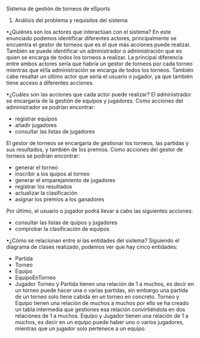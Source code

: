 Sistema de gestión de torneos de eSports

1.	Análisis del problema y requisitos del sistema

•¿Quiénes son los actores que interactúan con el sistema?
En este enunciado podemos identificar diferentes actores, principalmente se encuentra el gestor de torneos que es el que más acciones puede realizar. 
También se puede identificar un administrador o administración que es quien se encarga de todos los torneos a realizar.
La principal diferencia entre ambos actores sería que habría un gestor de torneos por cada torneo mientras que el/la administración se encarga de todos 
los torneos. 
También cabe resaltar un último actor que sería el usuario o jugador, ya que también tiene acceso a diferentes acciones.

•¿Cuáles son las acciones que cada actor puede realizar?
El administrador se encargaría de la gestión de equipos y jugadores.
Como acciones del administrador se podrían encontrar: 
  - registrar equipos
  - añadir jugadores
  - consultar las listas de jugadores
    
El gestor de torneos se encargaría de gestionar los torneos, las partidas y sus resultados, y también de los premios.
Como acciones del gestor de torneos se podrían encontrar:
  - generar el torneo
  - inscribir a los quipos al torneo
  - generar el emparejamiento de jugadores
  - registrar los resultados
  - actualizar la clasificación
  - asignar los premios a los ganadores
    
Por último, el usuario o jugador podrá llevar a cabo las siguientes acciones:
  - consultar las listas de quipos y jugadores
  - comprobar la clasificación de equipos

•¿Cómo se relacionan entre sí las entidades del sistema?
Siguiendo el diagrama de clases realizado, podemos ver que hay cinco entidades:
  - Partida
  - Torneo
  - Equipo
  - EquipoEnTorneo
  - Jugador
Torneo y Partida tienen una relación de 1 a muchos, es decir en un torneo puede hacer una o varias partidas, sin embargo una partida de un torneo solo tiene cabida en un torneo en concreto.
Torneo y Equipo tienen una relación de muchos a muchos por ello se ha creado un tabla intermedia que gestiones esa relación convirtiéndola en dos relaciones de 1 a muchos.
Equipo y Jugador tienen una relación de 1 a muchos, es decir en un equipo puede haber uno o varios jugadores, mientras que un jugador solo pertenece a un equipo.
